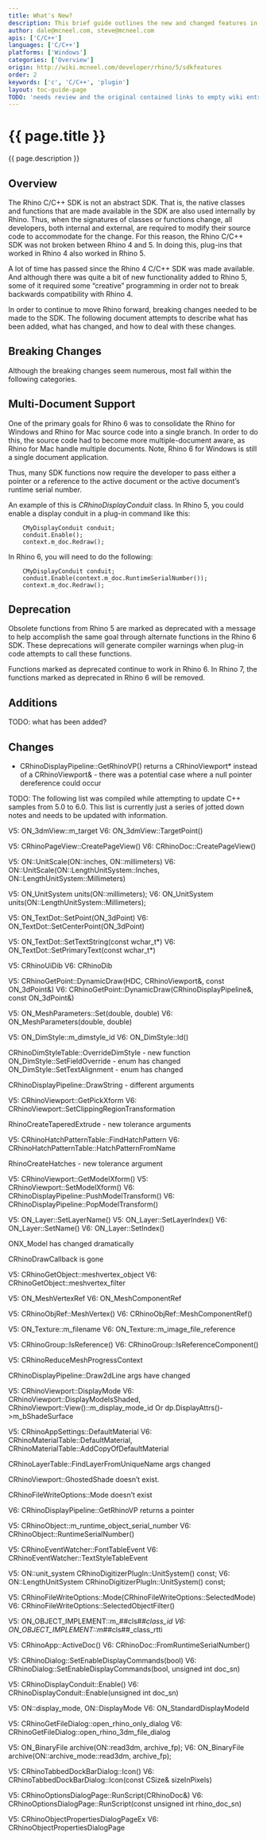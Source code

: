 ```yaml
---
title: What's New?
description: This brief guide outlines the new and changed features in the Rhino C/C++ SDK.
author: dale@mcneel.com, steve@mcneel.com
apis: ['C/C++']
languages: ['C/C++']
platforms: ['Windows']
categories: ['Overview']
origin: http://wiki.mcneel.com/developer/rhino/5/sdkfeatures
order: 2
keywords: ['c', 'C/C++', 'plugin']
layout: toc-guide-page
TODO: 'needs review and the original contained links to empty wiki entries.'
---
```


# {{ page.title }}

{{ page.description }}

## Overview

The Rhino C/C++ SDK is not an abstract SDK. That is, the native classes and functions that are made available in the SDK are also used internally by Rhino. Thus, when the signatures of classes or functions change, all developers, both internal and external, are required to modify their source code to accommodate for the change. For this reason, the Rhino C/C++ SDK was not broken between Rhino 4 and 5. In doing this, plug-ins that worked in Rhino 4 also worked in Rhino 5.

A lot of time has passed since the Rhino 4 C/C++ SDK was made available. And although there was quite a bit of new functionality added to Rhino 5, some of it required some “creative” programming in order not to break backwards compatibility with Rhino 4.

In order to continue to move Rhino forward, breaking changes needed to be made to the SDK. The following document attempts to describe what has been added, what has changed, and how to deal with these changes.

## Breaking Changes

Although the breaking changes seem numerous, most fall within the following categories.

## Multi-Document Support

One of the primary goals for Rhino 6 was to consolidate the Rhino for Windows and Rhino for Mac source code into a single branch. In order to do this, the source code had to become more multiple-document aware, as Rhino for Mac handle multiple documents. Note, Rhino 6 for Windows is still a single document application.

Thus, many SDK functions now require the developer to pass either a pointer or a reference to the active document or the active document’s runtime serial number.

An example of this is *CRhinoDisplayConduit* class. In Rhino 5, you could enable a display conduit in a plug-in command like this:

        CMyDisplayConduit conduit;
        conduit.Enable();
        context.m_doc.Redraw();

In Rhino 6, you will need to do the following:

        CMyDisplayConduit conduit;
        conduit.Enable(context.m_doc.RuntimeSerialNumber());
        context.m_doc.Redraw();

## Deprecation

Obsolete functions from Rhino 5 are marked as deprecated with a message to help accomplish the same goal through alternate functions in the Rhino 6 SDK. These deprecations will generate compiler warnings when plug-in code attempts to call these functions.

Functions marked as deprecated continue to work in Rhino 6. In Rhino 7, the functions marked as deprecated in Rhino 6 will be removed.

## Additions

TODO: what has been added?

## Changes

- CRhinoDisplayPipeline::GetRhinoVP() returns a CRhinoViewport* instead of a CRhinoViewport& - there was a potential case where a null pointer dereference could occur



TODO: The following list was compiled while attempting to update C++ samples from 5.0 to 6.0. This list is currently just a series of jotted down notes and needs to be updated with information.

V5: ON_3dmView::m_target
V6: ON_3dmView::TargetPoint()

V5: CRhinoPageView::CreatePageView()
V6: CRhinoDoc::CreatePageView()

V5: ON::UnitScale(ON::inches, ON::millimeters)
V6: ON::UnitScale(ON::LengthUnitSystem::Inches, ON::LengthUnitSystem::Millimeters)

V5: ON_UnitSystem units(ON::millimeters);
V6: ON_UnitSystem units(ON::LengthUnitSystem::Millimeters);

V5: ON_TextDot::SetPoint(ON_3dPoint)
V6: ON_TextDot::SetCenterPoint(ON_3dPoint)

V5: ON_TextDot::SetTextString(const wchar_t*)
V6: ON_TextDot::SetPrimaryText(const wchar_t*)

V5: CRhinoUiDib
V6: CRhinoDib

V5: CRhinoGetPoint::DynamicDraw(HDC, CRhinoViewport&, const ON_3dPoint&)
V6: CRhinoGetPoint::DynamicDraw(CRhinoDisplayPipeline&, const ON_3dPoint&)

V5: ON_MeshParameters::Set(double, double)
V6: ON_MeshParameters(double, double)

V5: ON_DimStyle::m_dimstyle_id
V6: ON_DimStyle::Id()

CRhinoDimStyleTable::OverrideDimStyle - new function
ON_DimStyle::SetFieldOverride - enum has changed
ON_DimStyle::SetTextAlignment - enum has changed

CRhinoDisplayPipeline::DrawString - different arguments

V5: CRhinoViewport::GetPickXform
V6: CRhinoViewport::SetClippingRegionTransformation

RhinoCreateTaperedExtrude - new tolerance arguments

V5: CRhinoHatchPatternTable::FindHatchPattern
V6: CRhinoHatchPatternTable::HatchPatternFromName

RhinoCreateHatches - new tolerance argument

V5: CRhinoViewport::GetModelXform()
V5: CRhinoViewport::SetModelXform()
V6: CRhinoDisplayPipeline::PushModelTransform()
V6: CRhinoDisplayPipeline::PopModelTransform()

V5: ON_Layer::SetLayerName()
V5: ON_Layer::SetLayerIndex()
V6: ON_Layer::SetName()
V6: ON_Layer::SetIndex()

ONX_Model has changed dramatically

CRhinoDrawCallback is gone

V5: CRhinoGetObject::meshvertex_object
V6: CRhinoGetObject::meshvertex_filter

V5: ON_MeshVertexRef
V6: ON_MeshComponentRef

V5: CRhinoObjRef::MeshVertex()
V6: CRhinoObjRef::MeshComponentRef()

V5: ON_Texture::m_filename
V6: ON_Texture::m_image_file_reference

V5: CRhinoGroup::IsReference()
V6: CRhinoGroup::IsReferenceComponent()

V5: CRhinoReduceMeshProgressContext

CRhinoDisplayPipeline::Draw2dLine args have changed

V5: CRhinoViewport::DisplayMode
V6: CRhinoViewport::DisplayModeIsShaded, CRhinoViewport::View()::m_display_mode_id
Or dp.DisplayAttrs()->m_bShadeSurface

V5: CRhinoAppSettings::DefaultMaterial
V6: CRhinoMaterialTable::DefaultMaterial, CRhinoMaterialTable::AddCopyOfDefaultMaterial

CRhinoLayerTable::FindLayerFromUniqueName args changed

CRhinoViewport::GhostedShade doesn’t exist.

CRhinoFileWriteOptions::Mode doesn’t exist

V6: CRhinoDisplayPipeline::GetRhinoVP returns a pointer


V5: CRhinoObject::m_runtime_object_serial_number
V6: CRhinoObject::RuntimeSerialNumber()

V5: CRhinoEventWatcher::FontTableEvent
V6: CRhinoEventWatcher::TextStyleTableEvent

V5: ON::unit_system CRhinoDigitizerPlugIn::UnitSystem() const;
V6: ON::LengthUnitSystem CRhinoDigitizerPlugIn::UnitSystem() const;

V5: CRhinoFileWriteOptions::Mode(CRhinoFileWriteOptions::SelectedMode)
V6: CRhinoFileWriteOptions::SelectedObjectFilter()

V5: ON_OBJECT_IMPLEMENT::m_##cls##_class_id
V6: ON_OBJECT_IMPLEMENT::m_##cls##_class_rtti

V5: CRhinoApp::ActiveDoc()
V6: CRhinoDoc::FromRuntimeSerialNumber()

V5: CRhinoDialog::SetEnableDisplayCommands(bool)
V6: CRhinoDialog::SetEnableDisplayCommands(bool, unsigned int doc_sn)

V5: CRhinoDisplayConduit::Enable()
V6: CRhinoDisplayConduit::Enable(unsigned int doc_sn)

V5: ON::display_mode,  ON::DisplayMode
V6: ON_StandardDisplayModeId

V5: CRhinoGetFileDialog::open_rhino_only_dialog
V6: CRhinoGetFileDialog::open_rhino_3dm_file_dialog

V5: ON_BinaryFile archive(ON::read3dm, archive_fp);
V6: ON_BinaryFile archive(ON::archive_mode::read3dm, archive_fp);

V5: CRhinoTabbedDockBarDialog::Icon()
V6: CRhinoTabbedDockBarDialog::Icon(const CSize& sizeInPixels)

V5: CRhinoOptionsDialogPage::RunScript(CRhinoDoc&)
V6: CRhinoOptionsDialogPage::RunScript(const unsigned int rhino_doc_sn)

V5: CRhinoObjectPropertiesDialogPageEx
V6: CRhinoObjectPropertiesDialogPage
